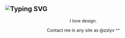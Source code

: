 <h2 href="https://git.io/typing-svg"><img src="https://readme-typing-svg.herokuapp.com?font=Roboto&size=24&duration=3000&pause=1000&color=FFFFFF&center=true&vCenter=true&width=1080&lines=Hi!+%3AD;Hola!+%3AD;%E3%81%93%E3%82%93%E3%81%AB%E3%81%A1%E3%81%AF%EF%BC%81%3AD;Privet!+%3AD" alt="Typing SVG" /></h2>

<p align="center">I love design.</p>


<p align="center">Contact me in any site as @zslyv ^^</p>
